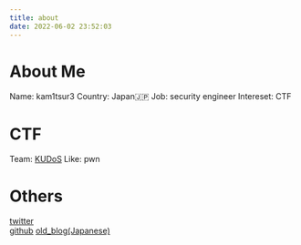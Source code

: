 ```yaml
---
title: about
date: 2022-06-02 23:52:03
---
```

# About Me
Name: kam1tsur3
Country: Japan🇯🇵
Job: security engineer
Intereset: CTF 

# CTF
Team: [KUDoS](https://ctftime.org/team/71813)
Like: pwn

# Others
[twitter](https://twitter.com/kam1tsur3)  
[github](https://github.com/kam1tsur3)
[old\_blog(Japanese)](https://kam1tsur3.hatenablog.com/)
